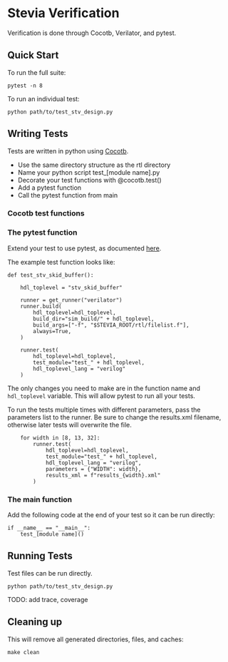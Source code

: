 # Stevia Verification

Verification is done through Cocotb, Verilator, and pytest.

## Quick Start

To run the full suite:
```
pytest -n 8
```

To run an individual test:
```
python path/to/test_stv_design.py
```

## Writing Tests

Tests are written in python using [Cocotb](https://www.cocotb.org/).

- Use the same directory structure as the rtl directory
- Name your python script test_[module name].py
- Decorate your test functions with @cocotb.test()
- Add a pytest function
- Call the pytest function from main

### Cocotb test functions

### The pytest function

Extend your test to use pytest, as documented 
[here](https://docs.cocotb.org/en/stable/runner.html#usage-with-pytest).

The example test function looks like:
```
def test_stv_skid_buffer():
     
    hdl_toplevel = "stv_skid_buffer"

    runner = get_runner("verilator")
    runner.build(
        hdl_toplevel=hdl_toplevel,
        build_dir="sim_build/" + hdl_toplevel,
        build_args=["-f", "$STEVIA_ROOT/rtl/filelist.f"],
        always=True,
    )

    runner.test(
        hdl_toplevel=hdl_toplevel, 
        test_module="test_" + hdl_toplevel,
        hdl_toplevel_lang = "verilog"
    )
```
The only changes you need to make are in the function name and `hdl_toplevel` variable.
This will allow pytest to run all your tests.

To run the tests multiple times with different parameters, pass the parameters list to the runner.
Be sure to change the results.xml filename, otherwise later tests will overwrite the file.
```
    for width in [8, 13, 32]:
        runner.test(
            hdl_toplevel=hdl_toplevel, 
            test_module="test_" + hdl_toplevel,
            hdl_toplevel_lang = "verilog",
            parameters = {"WIDTH": width},
            results_xml = f"results_{width}.xml"
        )
```

### The main function

Add the following code at the end of your test so it can be run directly:
```
if __name__ == "__main__":
    test_[module name]()
```

## Running Tests

Test files can be run directly.
```
python path/to/test_stv_design.py
```

TODO: add trace, coverage

## Cleaning up

This will remove all generated directories, files, and caches:
```
make clean
```
